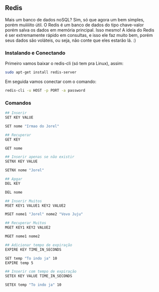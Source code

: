 ## Redis

Mais um banco de dados noSQL? Sim, só que agora um bem simples, porém muiiiiito útil. O Redis é um banco de dados do tipo chave-valor porém salva os dados em memória principal. Isso mesmo! A ideia do Redis é ser extremamente rápido em consultas, e isso ele faz muito bem, porém seus dados são voláteis, ou seja, não conte que eles estarão lá. :)



### Instalando e Conectando


Primeiro vamos baixar o redis-cli (só tem pra Linux), assim:

```bash
sudo apt-get install redis-server
```

Em seguida vamos conectar com o comando:

```bash
redis-cli -u HOST -p PORT -a password
```

### Comandos

```bash
## Inserir
SET KEY VALUE

SET nome "Irmao do Jorel"
```

```bash
## Recuperar
GET KEY

GET nome
```

```bash
## Inserir apenas se não existir
SETNX KEY VALUE

SETNX nome "Jorel"
```

```bash
## Apgar
DEL KEY

DEL nome
```

```bash
## Inserir Muitos
MSET KEY1 VALUE1 KEY2 VALUE2

MSET nome1 "Jorel" nome2 "Vovo Juju"
```

```bash
## Recuperar Muitos
MGET KEY1 KEY2 VALUE2

MGET nome1 nome2
```

```bash
## Adicionar tempo de expiração
EXPIRE KEY TIME_IN_SECONDS

SET temp "To indo ja" 10
EXPIRE temp 5   
```

```bash
## Inserir com tempo de expiração
SETEX KEY VALUE TIME_IN_SECONDS

SETEX temp "To indo ja" 10

```